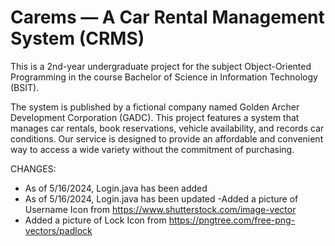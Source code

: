 # Carems — A Car Rental Management System (CRMS) 
This is a 2nd-year undergraduate project for the subject Object-Oriented Programming in the course Bachelor of Science in Information Technology (BSIT). 

The system is published by a fictional company named Golden Archer Development Corporation (GADC). This project features a system that manages car rentals, book reservations, vehicle availability, and records car conditions. Our service is designed to provide an affordable and convenient way to access a wide variety without the commitment of purchasing. 

CHANGES:
- As of 5/16/2024, Login.java has been added
- As of 5/16/2024, Login.java has been updated
-Added a picture of Username Icon from https://www.shutterstock.com/image-vector
- Added a picture of Lock Icon from https://pngtree.com/free-png-vectors/padlock
